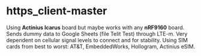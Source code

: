 # https_client-master
Using **Actinius Icarus** board but maybe works with any **nRF9160** board. Sends dummy data to Google Sheets (file Telit Test) through LTE-m. Very dependent on cellular signal levels to connect and for stability. Using SIM cards from best to worst: AT&T, EmbeddedWorks, Hollogram, Actinius eSIM. 
